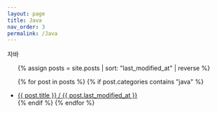 ```yaml
---
layout: page
title: Java
nav_order: 3
permalink: /Java
---
```

자바

<ul>
  {% assign posts = site.posts | sort: "last_modified_at" | reverse %}
  
  {% for post in posts %}
    {% if post.categories contains "java" %}
    <li>
      <a href="{{ post.url }}">{{ post.title }} / {{ post.last_modified_at }}</a>
    </li>
    {% endif %}
  {% endfor %}
</ul>